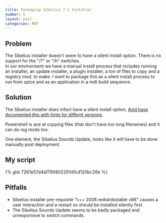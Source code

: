 ```yaml
---
title: Packaging Sibelius 7.1 Installer
number: 5
layout: post
categories: MDT
---
```


## Problem

The Sibelius installer doesn't seem to have a silent install option.  There is no support for the "/?" or "/h" switches.  
In our environment we have a manual install process that includes running an installer, an update installer, a plugin installer, a ton of files to copy and a registry mod. to make.  I want to package this as a silent install process to run from spice and as an application in a mdt build sequence.

## Solution

The Sibelius installer does infact have a silent install option, [Avid have documented this with hints for differnt versions](http://avid.force.com/pkb/articles/en_US/how_to/en396971).

Powershell is ace at copying files (that don't have too long filenames) and it can do reg mods too.

One element, the Sibelius Sounds Update, looks like it will have to be done manually post deployment.

## My script

{% gist  7261e57d4a1790802291d1cd120bc26e %}

## Pitfalls

  - Sibelius installer pre-requisite "c++ 2008 redistributable x86" causes a user interaction and a restart so should be installed silently first
  - The Sibelius Sounds Update seems to be badly packaged and unresponsive to switch commands
